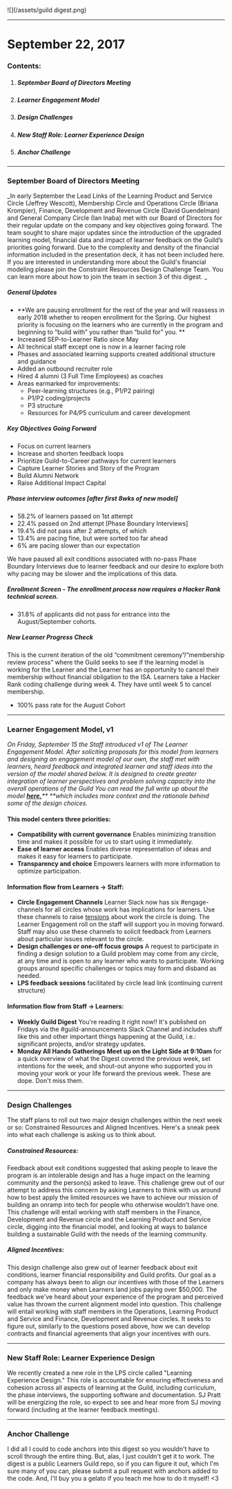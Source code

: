 ![](/assets/guild digest.png)

---

# September 22, 2017

### Contents:

1. ##### September Board of Directors Meeting
2. ##### Learner Engagement Model
3. ##### Design Challenges
4. ##### New Staff Role: Learner Experience Design
5. ##### Anchor Challenge

---

### September Board of Directors Meeting

_In early September the Lead Links of the Learning Product and Service Circle \(Jeffrey Wescott\), Membership Circle and Operations Circle \(Briana Krompier\), Finance, Development and Revenue Circle \(David Guendelman\) and General Company Circle \(Ian Inaba\)  met with our Board of Directors for their regular update on the company and key objectives going forward. The team sought to share major updates since the introduction of the upgraded learning model, financial data and impact of learner feedback on the Guild’s priorities going forward. Due to the complexity and density of the financial information included in the presentation deck, it has not been included here. If you are interested in understanding more about the Guild's financial modeling please join the Constraint Resources Design Challenge Team. You can learn more about how to join the team in section 3 of this digest.   _

##### General Updates

* **We are pausing enrollment for the rest of the year and will reassess in early 2018 whether to reopen enrollment for the Spring. Our highest priority is focusing on the learners who are currently in the program and beginning to “build with” you rather than “build for” you.  **
* Increased SEP-to-Learner Ratio since May
* All technical staff except one is now in a learner facing role
* Phases and associated learning supports created additional structure and guidance
* Added an outbound recruiter role
* Hired 4 alumni \(3 Full Time Employees\) as coaches
* Areas earmarked for improvements: 
  * Peer-learning structures \(e.g., P1/P2 pairing\)
  * P1/P2 coding/projects 
  * P3 structure
  * Resources for P4/P5 curriculum and career development

##### Key Objectives Going Forward

* Focus on current learners
* Increase and shorten feedback loops
* Prioritize Guild-to-Career pathways for current learners
* Capture Learner Stories and Story of the Program
* Build Alumni Network
* Raise Additional Impact Capital

##### Phase interview outcomes \[after first 8wks of new model\]

* 58.2% of learners passed on 1st attempt
* 22.4% passed on 2nd attempt \[Phase Boundary Interviews\]
* 19.4% did not pass after 2 attempts, of which
* 13.4% are pacing fine, but were sorted too far ahead
* 6% are pacing slower than our expectation

We have paused all exit conditions associated with no-pass Phase Boundary Interviews due to learner feedback and our desire to explore both why pacing may be slower and the implications of this data.

##### Enrollment Screen - The enrollment process now requires a Hacker Rank technical screen.

* 31.8% of applicants did not pass for entrance into the August/September cohorts.

##### New Learner Progress Check

This is the current iteration of the old “commitment ceremony”/“membership review process” where the Guild seeks to see if the learning model is working for the Learner and the Learner has an opportunity to cancel their membership without financial obligation to the ISA. Learners take a Hacker Rank coding challenge during week 4. They have until week 5 to cancel membership.

* 100% pass rate for the August Cohort 

---

### Learner Engagement Model, v1

_On Friday, September 15 the Staff introduced v1 of The Learner Engagement Model. After soliciting proposals for this model from learners and designing an engagement model of our own, the staff met with learners, heard feedback and integrated learner and staff ideas into the version of the model shared below. It is designed to create greater integration of learner perspectives and problem solving capacity into the overall operations of the Guild You can read the full write up about the model _[_**here,**_](https://slack-files.com/T3ZNAQTAP-F7500BDU6-14d8f46fce)_** **which includes more context and the rationale behind some of the design choices._

#### **This model centers three priorities:**

* **Compatibility with current governance**
  Enables minimizing transition time and makes it possible for us to start using it immediately.
* **Ease of learner access**
  Enables diverse representation of ideas and makes it easy for learners to participate.
* **Transparency and choice**
  Empowers learners with more information to optimize participation.

#### **Information flow from Learners → Staff:**

* **Circle Engagement Channels**
  Learner Slack now has six \#engage-channels for all circles whose work has implications for learners. Use these channels to raise [tensions](http://wiki.holacracy.org/index.php?title=Tension) about work the circle is doing. The Learner Engagement roll on the staff will support you in moving forward. Staff may also use these channels to solicit feedback from Learners about particular issues relevant to the circle.
* **Design challenges or one-off focus groups**
  A request to participate in finding a design solution to a Guild problem may come from any circle, at any time and is open to any learner who wants to participate. Working groups around specific challenges or topics may form and disband as needed.
* **LPS feedback sessions**
   facilitated by circle lead link \(continuing current structure\)

#### **Information flow from Staff → Learners:**

* **Weekly Guild Digest**
  You're reading it right now!! It's published on Fridays via the \#guild-announcements Slack Channel and includes stuff like this and other important things happening at the Guild, i.e.: significant projects, and/or strategy updates.
* **Monday All Hands Gatherings**
  **Meet up on the Light Side at 9:10am** for a quick overview of what the Digest covered the previous week, set intentions for the week, and shout-out anyone who supported you in moving your work or your life forward the previous week. These are dope. Don't miss them.

---

### Design Challenges

The staff plans to roll out two major design challenges within the next week or so: Constrained Resources and Aligned Incentives. Here's a sneak peek into what each challenge is asking us to think about.

##### Constrained Resources:

Feedback about exit conditions suggested that asking people to leave the program is an intolerable design and has a huge impact on the learning community and the person\(s\) asked to leave. This challenge grew out of our attempt to address this concern by asking Learners to think with us around how to best apply the limited resources we have to achieve our mission of building an onramp into tech for people who otherwise wouldn't have one. This challenge will entail working with staff members in the Finance, Development and Revenue circle and the Learning Product and Service circle, digging into the financial model, and looking at ways to balance building a sustainable Guild with the needs of the learning community.

##### Aligned Incentives:

This design challenge also grew out of learner feedback about exit conditions, learner financial responsibility and Guild profits. Our goal as a company has always been to align our incentives with those of the Learners and only make money when Learners land jobs paying over $50,000. The feedback we've heard about your experience of the program and perceived value has thrown the current alignment model into question. This challenge will entail working with staff members in the Operations, Learning Product and Service and Finance, Development and Revenue circles. It seeks to figure out, similarly to the questions posed above, how we can develop contracts and financial agreements that align your incentives with ours.

---

### New Staff Role: Learner Experience Design

We recently created a new role in the LPS circle called "Learning Experience Design." This role is accountable for ensuring effectiveness and cohesion across all aspects of learning at the Guild, including curriculum, the phase interviews, the supporting software and documentation. SJ Pratt will be energizing the role, so expect to see and hear more from SJ moving forward \(including at the learner feedback meetings\).

---

### Anchor Challenge

I did all I could to code anchors into this digest so you wouldn't have to scroll through the entire thing. But, alas, I just couldn't get it to work. The digest is a public Learners Guild repo, so if you can figure it out, which I'm sure  many of you can, please submit a pull request with anchors added to the code. And, I'll buy you a gelato if you teach me how to do it myself! &lt;3 



